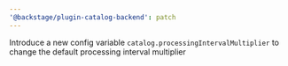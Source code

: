 ```yaml
---
'@backstage/plugin-catalog-backend': patch
---
```


Introduce a new config variable `catalog.processingIntervalMultiplier` to change the default processing interval multiplier

